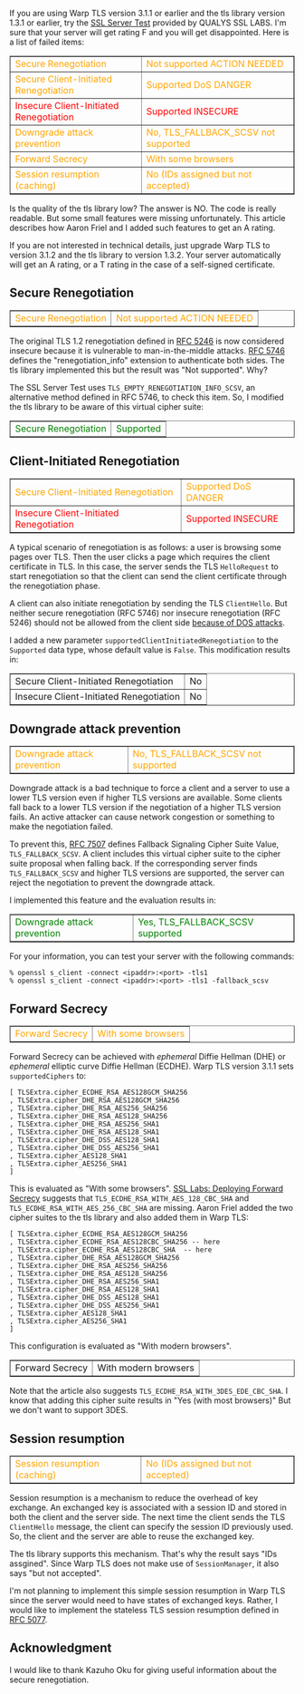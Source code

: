 If you are using Warp TLS version 3.1.1 or earlier and the tls library version 1.3.1 or earlier, try the [SSL Server Test](https://www.ssllabs.com/ssltest/) provided by QUALYS SSL LABS. I'm sure that your server will get rating F and you will get disappointed. Here is a list of failed items:

<table border=1>
<tr style="color: orange;">
<td >Secure Renegotiation </td><td>Not supported   ACTION NEEDED</td>
</tr>
<tr style="color: orange;">
<td>Secure Client-Initiated Renegotiation </td><td> Supported   DoS DANGER</td>
</tr>
<tr style="color: red;">
<td>Insecure Client-Initiated Renegotiation </td><td> Supported   INSECURE</td>
</tr>
<tr style="color: orange;">
<td>Downgrade attack prevention </td><td> No, TLS_FALLBACK_SCSV not supported</td>
</tr>
<tr style="color: orange;">
<td>Forward Secrecy </td><td> With some browsers</td>
</tr>
<tr style="color: orange;">
<td>Session resumption (caching) </td><td> No (IDs assigned but not accepted)</td>
</tr>
</table>

Is the quality of the tls library low? The answer is NO. The code is really readable. But some small features were missing unfortunately. This article describes how Aaron Friel and I added such features to get an A rating.

If you are not interested in technical details, just upgrade Warp TLS to version 3.1.2 and the tls library to version 1.3.2. Your server automatically will get an A rating, or a T rating in the case of a self-signed certificate.

## Secure Renegotiation

<table border=1>
<tr style="color: orange;">
<td >Secure Renegotiation</td><td>Not supported   ACTION NEEDED</td>
</tr>
</table>

The original TLS 1.2 renegotiation defined in [RFC 5246](https://tools.ietf.org/html/rfc5246) is now considered insecure because it is vulnerable to
man-in-the-middle attacks.
[RFC 5746](https://tools.ietf.org/html/rfc5746)
defines the "renegotiation_info" extension to authenticate both sides.
The tls library implemented this
but the result was "Not supported".
Why?

The SSL Server Test uses `TLS_EMPTY_RENEGOTIATION_INFO_SCSV`,
an alternative method defined in RFC 5746,
to check this item.
So, I modified the tls library to be aware of this virtual cipher
suite:

<table border=1>
<tr style="color: green;">
<td >Secure Renegotiation</td><td>Supported</td>
</tr>
</table>

## Client-Initiated Renegotiation

<table border=1>
<tr style="color: orange;">
<td>Secure Client-Initiated Renegotiation </td><td> Supported   DoS DANGER</td>
</tr>
<tr style="color: red;">
<td>Insecure Client-Initiated Renegotiation </td><td> Supported   INSECURE</td>
</tr>
</table>

A typical scenario of renegotiation is as follows: a user is browsing some pages over TLS.
Then the user clicks a page which requires the client certificate in TLS.
In this case, the server sends the TLS `HelloRequest` to start
renegotiation so that the client can send the client certificate
through the renegotiation phase.

A client can also initiate renegotiation by sending the TLS `ClientHello`.
But neither secure renegotiation (RFC 5746) nor insecure renegotiation (RFC 5246)
should not be allowed from the client side [because of DOS attacks](https://community.qualys.com/blogs/securitylabs/2011/10/31/tls-renegotiation-and-denial-of-service-attacks).

I added a new parameter `supportedClientInitiatedRenegotiation` to
the `Supported` data type, whose default value is `False`.
This modification results in:

<table border=1>
<tr>
<td>Secure Client-Initiated Renegotiation </td><td> No</td>
</tr>
<tr>
<td>Insecure Client-Initiated Renegotiation </td><td> No</td>
</tr>
</table>

## Downgrade attack prevention

<table border=1>
<tr style="color: orange;">
<td>Downgrade attack prevention </td><td> No, TLS_FALLBACK_SCSV not supported</td>
</tr>
</table>

Downgrade attack is a bad technique to force a client and a server to
use a lower TLS version even if higher TLS versions are available.
Some clients fall back to a lower TLS version if the negotiation of a higher TLS version fails.
An active attacker can cause network congestion or something to make the negotiation failed.

To prevent this, [RFC 7507](https://tools.ietf.org/html/rfc7507) defines Fallback Signaling Cipher Suite Value, `TLS_FALLBACK_SCSV`.
A client includes this virtual cipher suite to the cipher suite proposal
when falling back.
If the corresponding server finds `TLS_FALLBACK_SCSV` and
higher TLS versions are supported,
the server can reject the negotiation to prevent the downgrade attack.

I implemented this feature and the evaluation results in:

<table border=1>
<tr style="color: green;">
<td>Downgrade attack prevention </td><td>Yes, TLS_FALLBACK_SCSV supported</td>
</tr>
</table>

For your information, you can test your server with the following commands:

```
% openssl s_client -connect <ipaddr>:<port> -tls1
% openssl s_client -connect <ipaddr>:<port> -tls1 -fallback_scsv
```

## Forward Secrecy

<table border=1>
<tr style="color: orange;">
<td>Forward Secrecy </td><td> With some browsers</td>
</tr>
</table>

Forward Secrecy can be achieved with *ephemeral* Diffie Hellman (DHE) or
*ephemeral* elliptic curve Diffie Hellman (ECDHE).
Warp TLS version 3.1.1 sets `supportedCiphers` to:

```
[ TLSExtra.cipher_ECDHE_RSA_AES128GCM_SHA256
, TLSExtra.cipher_DHE_RSA_AES128GCM_SHA256
, TLSExtra.cipher_DHE_RSA_AES256_SHA256
, TLSExtra.cipher_DHE_RSA_AES128_SHA256
, TLSExtra.cipher_DHE_RSA_AES256_SHA1
, TLSExtra.cipher_DHE_RSA_AES128_SHA1
, TLSExtra.cipher_DHE_DSS_AES128_SHA1
, TLSExtra.cipher_DHE_DSS_AES256_SHA1
, TLSExtra.cipher_AES128_SHA1
, TLSExtra.cipher_AES256_SHA1
]
```

This is evaluated as "With some browsers". 
[SSL Labs: Deploying Forward Secrecy](https://community.qualys.com/blogs/securitylabs/2013/06/25/ssl-labs-deploying-forward-secrecy) suggests that
`TLS_ECDHE_RSA_WITH_AES_128_CBC_SHA` and `TLS_ECDHE_RSA_WITH_AES_256_CBC_SHA`
are missing.
Aaron Friel added the two cipher suites to the tls library and also
added them in Warp TLS:

```
[ TLSExtra.cipher_ECDHE_RSA_AES128GCM_SHA256
, TLSExtra.cipher_ECDHE_RSA_AES128CBC_SHA256 -- here
, TLSExtra.cipher_ECDHE_RSA_AES128CBC_SHA  -- here
, TLSExtra.cipher_DHE_RSA_AES128GCM_SHA256
, TLSExtra.cipher_DHE_RSA_AES256_SHA256
, TLSExtra.cipher_DHE_RSA_AES128_SHA256
, TLSExtra.cipher_DHE_RSA_AES256_SHA1
, TLSExtra.cipher_DHE_RSA_AES128_SHA1
, TLSExtra.cipher_DHE_DSS_AES128_SHA1
, TLSExtra.cipher_DHE_DSS_AES256_SHA1
, TLSExtra.cipher_AES128_SHA1
, TLSExtra.cipher_AES256_SHA1
]
``` 

This configuration is evaluated as "With modern browsers".

<table border=1>
<tr>
<td>Forward Secrecy </td><td> With modern browsers</td>
</tr>
</table>

Note that the article also suggests `TLS_ECDHE_RSA_WITH_3DES_EDE_CBC_SHA`.
I know that adding this cipher suite results in "Yes (with most browsers)"
But we don't want to support 3DES.

## Session resumption

<table border=1>
<tr style="color: orange;">
<td>Session resumption (caching) </td><td> No (IDs assigned but not accepted)</td>
</tr>
</table>

Session resumption is a mechanism to reduce the overhead of key exchange.
An exchanged key is associated with a session ID and stored in both
the client and the server side.
The next time the client sends the TLS `ClientHello` message,
the client can specify the session ID previously used.
So, the client and the server are able to reuse the exchanged key.

The tls library supports this mechanism. That's why the result says "IDs assgined". Since Warp TLS does not make use of `SessionManager`, it also says "but not accepted". 

I'm not planning to implement this simple session resumption in Warp TLS since the server would need to have states of exchanged keys. Rather, I would like to implement the stateless TLS session resumption defined in [RFC 5077](https://tools.ietf.org/html/rfc5077).

## Acknowledgment

I would like to thank Kazuho Oku for giving useful information about the secure renegotiation.
